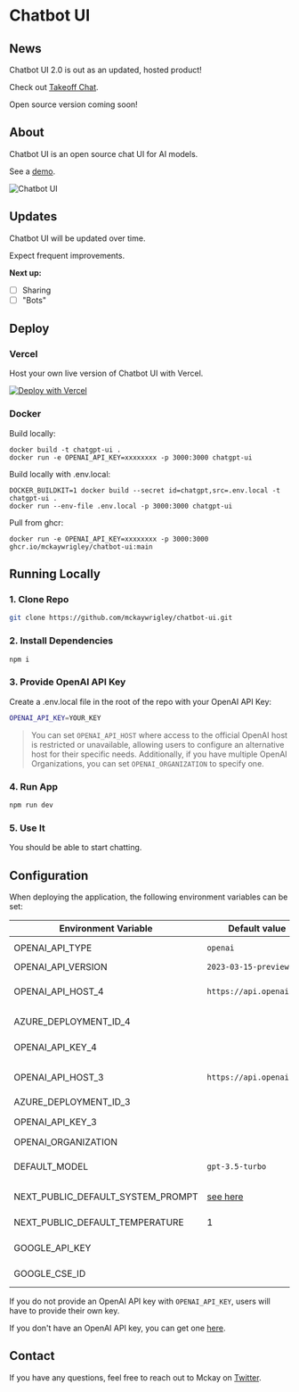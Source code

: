 # Chatbot UI

## News

Chatbot UI 2.0 is out as an updated, hosted product!

Check out [Takeoff Chat](https://www.takeoffchat.com/).

Open source version coming soon!

## About

Chatbot UI is an open source chat UI for AI models.

See a [demo](https://twitter.com/mckaywrigley/status/1640380021423603713?s=46&t=AowqkodyK6B4JccSOxSPew).

![Chatbot UI](./public/screenshots/screenshot-0402023.jpg)

## Updates

Chatbot UI will be updated over time.

Expect frequent improvements.

**Next up:**

- [ ] Sharing
- [ ] "Bots"

## Deploy

### **Vercel**

Host your own live version of Chatbot UI with Vercel.

[![Deploy with Vercel](https://vercel.com/button)](https://vercel.com/new/clone?repository-url=https%3A%2F%2Fgithub.com%2Fmckaywrigley%2Fchatbot-ui)

### **Docker**

Build locally:

```shell
docker build -t chatgpt-ui .
docker run -e OPENAI_API_KEY=xxxxxxxx -p 3000:3000 chatgpt-ui
```

Build locally with .env.local:

```shell
DOCKER_BUILDKIT=1 docker build --secret id=chatgpt,src=.env.local -t chatgpt-ui .
docker run --env-file .env.local -p 3000:3000 chatgpt-ui
```

Pull from ghcr:

```shell
docker run -e OPENAI_API_KEY=xxxxxxxx -p 3000:3000 ghcr.io/mckaywrigley/chatbot-ui:main
```

## Running Locally

### **1. Clone Repo**

```bash
git clone https://github.com/mckaywrigley/chatbot-ui.git
```

### **2. Install Dependencies**

```bash
npm i
```

### **3. Provide OpenAI API Key**

Create a .env.local file in the root of the repo with your OpenAI API Key:

```bash
OPENAI_API_KEY=YOUR_KEY
```

> You can set `OPENAI_API_HOST` where access to the official OpenAI host is restricted or unavailable, allowing users to configure an alternative host for their specific needs.
> Additionally, if you have multiple OpenAI Organizations, you can set `OPENAI_ORGANIZATION` to specify one.

### **4. Run App**

```bash
npm run dev
```

### **5. Use It**

You should be able to start chatting.

## Configuration

When deploying the application, the following environment variables can be set:

| Environment Variable              | Default value                  | Description                                                                                                                               |
| --------------------------------- | ------------------------------ | ----------------------------------------------------------------------------------------------------------------------------------------- |
| OPENAI_API_TYPE                   | `openai`                       | The API type, options are `openai` or `azure`                                                                                             |
| OPENAI_API_VERSION                | `2023-03-15-preview`           | Only applicable for Azure OpenAI                                                                                                          |
| OPENAI_API_HOST_4                 | `https://api.openai.com`       | The base url, for Azure use, for GPT-4 `https://<endpoint>.openai.azure.com`                                                                         |
| AZURE_DEPLOYMENT_ID_4             |                                | Needed when Azure OpenAI, for GPT-4, Ref [Azure OpenAI API](https://learn.microsoft.com/zh-cn/azure/cognitive-services/openai/reference#completions) |
| OPENAI_API_KEY_4                  |                                | The default API key, for GPT-4, used for authentication with OpenAI                                                                                   |
| OPENAI_API_HOST_3                 | `https://api.openai.com`       | The base url, for Azure use, for GPT-3.5 `https://<endpoint>.openai.azure.com`                                                                         |
| AZURE_DEPLOYMENT_ID_3             |                                | Same as above, but only for GPT-3.5 |
| OPENAI_API_KEY_3                  |                                | The default API key, for GPT-3.5, used for authentication with OpenAI                                                                                   |
| OPENAI_ORGANIZATION               |                                | Your OpenAI organization ID                                                                                                               |
| DEFAULT_MODEL                     | `gpt-3.5-turbo`                | The default model to use on new conversations, for Azure use `gpt-35-turbo`                                                               |
| NEXT_PUBLIC_DEFAULT_SYSTEM_PROMPT | [see here](utils/app/const.ts) | The default system prompt to use on new conversations                                                                                     |
| NEXT_PUBLIC_DEFAULT_TEMPERATURE   | 1                              | The default temperature to use on new conversations                                                                                       |
| GOOGLE_API_KEY                    |                                | See [Custom Search JSON API documentation][GCSE]                                                                                          |
| GOOGLE_CSE_ID                     |                                | See [Custom Search JSON API documentation][GCSE]                                                                                          |

If you do not provide an OpenAI API key with `OPENAI_API_KEY`, users will have to provide their own key.

If you don't have an OpenAI API key, you can get one [here](https://platform.openai.com/account/api-keys).

## Contact

If you have any questions, feel free to reach out to Mckay on [Twitter](https://twitter.com/mckaywrigley).

[GCSE]: https://developers.google.com/custom-search/v1/overview

